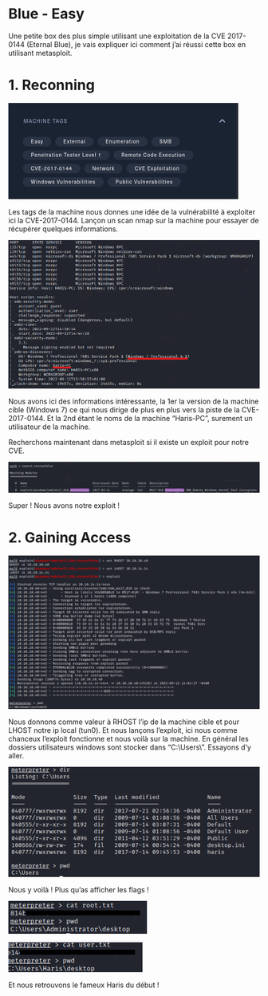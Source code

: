 # Blue - Easy

Une petite box des plus simple utilisant une exploitation de la CVE 2017-0144 (Eternal Blue), je vais expliquer ici comment j’ai réussi cette box en utilisant metasploit.

# 1. Reconning

![Untitled](src/Untitled.png)

Les tags de la machine nous donnes une idée de la vulnérabilité à exploiter ici la CVE-2017-0144.
Lançon un scan nmap sur la machine pour essayer de récupérer quelques informations.

![Untitled](src/Untitled%201.png)

Nous avons ici des informations intéressante, la 1er la version de la machine cible (Windows 7) ce qui nous dirige de plus en plus vers la piste de la CVE-2017-0144. Et la 2nd étant le noms de la machine “Haris-PC”, surement un utilisateur de la machine.

Recherchons maintenant dans metasploit si il existe un exploit pour notre CVE.

![Untitled](src/Untitled%202.png)

Super ! Nous avons notre exploit !

# 2. **Gaining Access**

![Untitled](src/Untitled%203.png)

Nous donnons comme valeur à RHOST l’ip de la machine cible et pour LHOST notre ip local (tun0). Et nous lançons l’exploit, ici nous comme chanceux l’exploit fonctionne et nous voilà sur la machine. 
En général les dossiers utilisateurs windows sont stocker dans “C:\Users\”. Essayons d’y aller.

![Untitled](src/Untitled%204.png)

Nous y voilà ! Plus qu’as afficher les flags !

![Untitled](src/Untitled%205.png)

![Untitled](src/Untitled%206.png)

Et nous retrouvons le fameux Haris du début !
